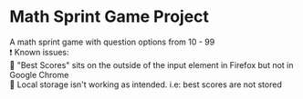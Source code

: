 # Math Sprint Game Project
A math sprint game with question options from 10 - 99<br />
:exclamation: Known issues: <br />
:bug: "Best Scores" sits on the outside of the input element in Firefox but not in Google Chrome <br />
:bug: Local storage isn't working as intended. i.e: best scores are not stored <br />
